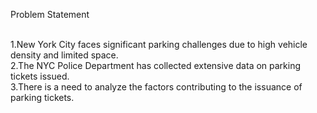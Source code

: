 Problem Statement
<p>
  
</p>
<br>1.New York City faces significant parking challenges due to high vehicle density and limited space.
<br>2.The NYC Police Department has collected extensive data on parking tickets issued.
<br>3.There is a need to analyze the factors contributing to the issuance of parking tickets.
